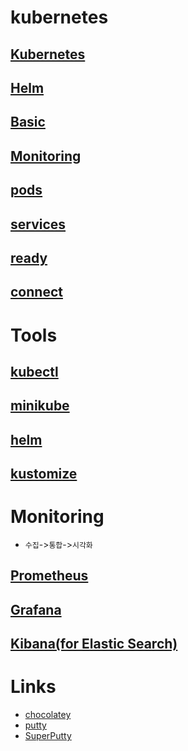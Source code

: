 # kubernetes


## [Kubernetes](https://kubernetes.io/)
## [Helm](https://helm.sh/)



## [Basic](./basic/README.md)
## [Monitoring](./monitoring/README.md)

## [pods](./pods/README.md)
## [services](./services/README.md)
## [ready](./ready/README.md)
## [connect](./connect/README.md)


# Tools
## [kubectl](./kubectl/README.md)
## [minikube](./minikube/README.md)
## [helm](./helm/README.md)
## [kustomize](./kubectl/README.md)

# Monitoring
* `수집`->`통합`->`시각화`
## [Prometheus](./prometheus/README.md)
## [Grafana](./grafana/README.md)
## [Kibana(for Elastic Search)](./kibana/README.md)

# Links
* [chocolatey](https://chocolatey.org/)
* [putty](https://www.chiark.greenend.org.uk/~sgtatham/putty/latest.html)
* [SuperPutty](https://github.com/jimradford/superputty/releases/tag/1.4.10)